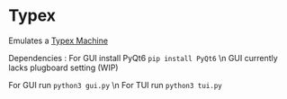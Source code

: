 # Typex

Emulates a [Typex Machine](https://en.wikipedia.org/wiki/Typex)

Dependencies : For GUI install PyQt6 `pip install PyQt6` \n
GUI currently lacks plugboard setting (WIP)

For GUI run `python3 gui.py` \n
For TUI run `python3 tui.py`

